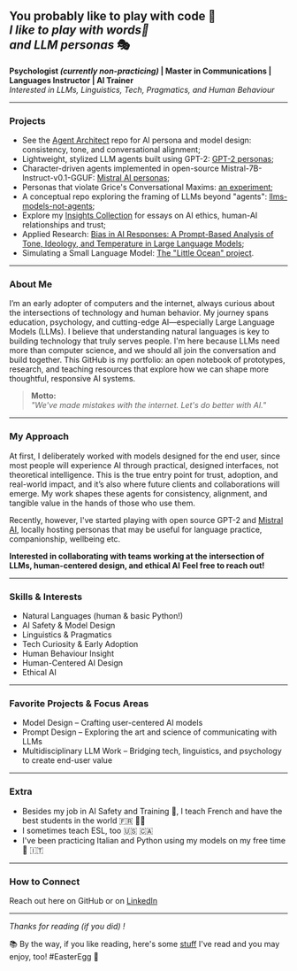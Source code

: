 ## You probably like to play with code 🧩 <br> *I like to play with words📝 <br> and LLM personas* 🎭


**Psychologist *(currently non-practicing)* | Master in Communications | Languages Instructor | AI Trainer** </br>
_Interested in LLMs, Linguistics, Tech, Pragmatics, and Human Behaviour_

---

### Projects

- See the [Agent Architect](https://github.com/patriciaschaffer/agent-architect/blob/main/README.md) repo for AI persona and model design: consistency, tone, and conversational alignment;
- Lightweight, stylized LLM agents built using GPT-2: [GPT-2 personas](https://github.com/patriciaschaffer/agent-architect/tree/main/gpt2);
- Character-driven agents implemented in open-source Mistral-7B-Instruct-v0.1-GGUF: [Mistral AI personas](https://github.com/patriciaschaffer/agent-architect/tree/main/mistral);
- Personas that violate Grice's Conversational Maxims: [an experiment](https://github.com/patriciaschaffer/agent-architect/tree/main/personas/grice-s-maxims);
- A conceptual repo exploring the framing of LLMs beyond "agents": [llms-models-not-agents](https://github.com/patriciaschaffer/llm-models-not-agents);
- Explore my [Insights Collection](https://github.com/patriciaschaffer/patriciaschaffer/blob/main/insights/README.md) for essays on AI ethics, human-AI relationships and trust;
- Applied Research: [Bias in AI Responses: A Prompt-Based Analysis of Tone, Ideology, and Temperature in Large Language Models](https://github.com/patriciaschaffer/about_me/tree/main/research);
- Simulating a Small Language Model: [The "Little Ocean" project](https://github.com/patriciaschaffer/about_me/tree/main/python_projects).
  
---

### About Me

I’m an early adopter of computers and the internet, always curious about the intersections of technology and human behavior. My journey spans education, psychology, and cutting-edge AI—especially Large Language Models (LLMs). I believe that understanding natural languages is key to building technology that truly serves people. I'm here because LLMs need more than computer science, and we should all join the conversation and build together. This GitHub is my portfolio: an open notebook of prototypes, research, and teaching resources that explore how we can shape more thoughtful, responsive AI systems.

> **Motto:**  
> _"We've made mistakes with the internet. Let's do better with AI."_

---

### My Approach

At first, I deliberately worked with models designed for the end user, since most people will experience AI through practical, designed interfaces, not theoretical intelligence. This is the true entry point for trust, adoption, and real-world impact, and it’s also where future clients and collaborations will emerge. My work shapes these agents for consistency, alignment, and tangible value in the hands of those who use them.

Recently, however, I've started playing with open source GPT-2 and [Mistral AI](https://github.com/mistralai), locally hosting personas that may be useful for language practice, companionship, wellbeing etc.


**Interested in collaborating with teams working at the intersection of LLMs, human-centered design, and ethical AI** 
**Feel free to reach out!**

---

### Skills & Interests

- Natural Languages (human & basic Python!)
- AI Safety & Model Design
- Linguistics & Pragmatics
- Tech Curiosity & Early Adoption
- Human Behaviour Insight
- Human-Centered AI Design
- Ethical AI

---

### Favorite Projects & Focus Areas

- Model Design – Crafting user-centered AI models  
- Prompt Design – Exploring the art and science of communicating with LLMs  
- Multidisciplinary LLM Work – Bridging tech, linguistics, and psychology to create end-user value

---

### Extra

- Besides my job in AI Safety and Training 🤖, I teach French and have the best students in the world 🇫🇷 👩‍🏫
- I sometimes teach ESL, too 🇺🇸 🇨🇦  
- I've been practicing Italian and Python using my models on my free time 🐍 🇮🇹

---

### How to Connect

Reach out here on GitHub or on [LinkedIn](https://www.linkedin.com/in/patriciaschaffer)

---

_Thanks for reading (if you did) !_ 

📚 By the way, if you like reading, here's some [stuff](https://github.com/patriciaschaffer/llm-models-not-agents/blob/main/related_reading.md) I've read and you may enjoy, too! #EasterEgg 🐣
